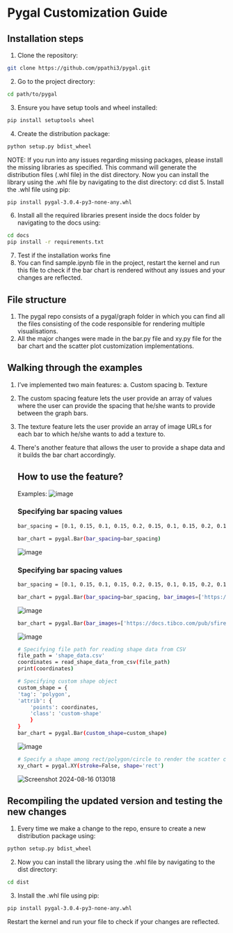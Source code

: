 # Pygal Customization Guide
## Installation steps
1. Clone the repository: 
```bash
git clone https://github.com/ppathi3/pygal.git
```
2. Go to the project directory: 
```bash
cd path/to/pygal
```
3. Ensure you have setup tools and wheel installed:
```bash
pip install setuptools wheel
```
4. Create the distribution package:
```bash
python setup.py bdist_wheel
```
NOTE: If you run into any issues regarding missing packages, please install the missing libraries as specified. This command will generate the distribution files (.whl file) in the dist directory.
Now you can install the library using the .whl file by navigating to the dist directory: cd dist
5. Install the .whl file using pip:
```bash
pip install pygal-3.0.4-py3-none-any.whl
```
6. Install all the required libraries present inside the docs folder by navigating to the docs using:
```bash
cd docs
pip install -r requirements.txt
```
7. Test if the installation works fine
8. You can find sample.ipynb file in the project, restart the kernel and run this file to check if the bar chart is rendered without any issues and your changes are reflected.


## File structure
1. The pygal repo consists of a pygal/graph folder in which you can find all the files consisting of the code responsible for rendering multiple visualisations.
2. All the major changes were made in the bar.py file and xy.py file for the bar chart and the scatter plot customization implementations.
## Walking through the examples
1. I’ve implemented two main features:
    a. Custom spacing
    b. Texture
2. The custom spacing feature lets the user provide an array of values where the user can provide the spacing that he/she wants to provide between the graph bars.
3. The texture feature lets the user provide an array of image URLs for each bar to which he/she wants to add a texture to.
4. There's another feature that allows the user to provide a shape data and it builds the bar chart accordingly.
   ## How to use the feature?
   Examples:
   ![image](https://github.com/user-attachments/assets/2473bd7b-5db8-48f8-a999-1028a6545ff5)

    ### Specifying bar spacing values
    ```bash
    bar_spacing = [0.1, 0.15, 0.1, 0.15, 0.2, 0.15, 0.1, 0.15, 0.2, 0.15, 0.1, 0.15]  # Adjust spacing values for each bar as needed

    bar_chart = pygal.Bar(bar_spacing=bar_spacing)
    ```
   ![image](https://github.com/user-attachments/assets/85d6fcb4-c0a1-4fd8-bb7a-07533643fef8)

    ### Specifying bar spacing values
    ```bash
    bar_spacing = [0.1, 0.15, 0.1, 0.15, 0.2, 0.15, 0.1, 0.15, 0.2, 0.15, 0.1, 0.15]  # Adjust spacing values for each bar as needed

    bar_chart = pygal.Bar(bar_spacing=bar_spacing, bar_images=['https://docs.tibco.com/pub/sfire-cloud/12.4.0/doc/html/en-US/TIB_sfire_client/client/images/stacked_100__bar_chart_intro.png', 'https://img.freepik.com/free-vector/abstract-colorful-soft-watercolor-texture-background_1035-18958.jpg', 'https://t4.ftcdn.net/jpg/06/06/89/91/360_F_606899189_2snQer28Ka7oAUQp65vraexOsaBnNWXb.jpg', 'https://images.hdqwalls.com/wallpapers/colorful-abstract-texture-g6.jpg', 'https://cdn.pixabay.com/photo/2017/06/10/09/43/colorful-background-2389472_960_720.jpg', 'https://p4.wallpaperbetter.com/wallpaper/1021/131/727/colors-texture-pattern-artwork-wallpaper-preview.jpg', 'https://docs.tibco.com/pub/sfire-cloud/12.4.0/doc/html/en-US/TIB_sfire_client/client/images/stacked_100__bar_chart_intro.png', 'https://img.freepik.com/free-vector/abstract-colorful-soft-watercolor-texture-background_1035-18958.jpg', 'https://t4.ftcdn.net/jpg/06/06/89/91/360_F_606899189_2snQer28Ka7oAUQp65vraexOsaBnNWXb.jpg', 'https://images.hdqwalls.com/wallpapers/colorful-abstract-texture-g6.jpg', 'https://cdn.pixabay.com/photo/2017/06/10/09/43/colorful-background-2389472_960_720.jpg', 'https://p4.wallpaperbetter.com/wallpaper/1021/131/727/colors-texture-pattern-artwork-wallpaper-preview.jpg'])
    ```

   ![image](https://github.com/user-attachments/assets/2cf56e85-b4c9-45b6-a580-5a68fcf987a8)

    ```bash
    bar_chart = pygal.Bar(bar_images=['https://docs.tibco.com/pub/sfire-cloud/12.4.0/doc/html/en-US/TIB_sfire_client/client/images/stacked_100__bar_chart_intro.png', 'https://img.freepik.com/free-vector/abstract-colorful-soft-watercolor-texture-background_1035-18958.jpg', 'https://t4.ftcdn.net/jpg/06/06/89/91/360_F_606899189_2snQer28Ka7oAUQp65vraexOsaBnNWXb.jpg', 'https://images.hdqwalls.com/wallpapers/colorful-abstract-texture-g6.jpg', 'https://cdn.pixabay.com/photo/2017/06/10/09/43/colorful-background-2389472_960_720.jpg', 'https://p4.wallpaperbetter.com/wallpaper/1021/131/727/colors-texture-pattern-artwork-wallpaper-preview.jpg', 'https://docs.tibco.com/pub/sfire-cloud/12.4.0/doc/html/en-US/TIB_sfire_client/client/images/stacked_100__bar_chart_intro.png', 'https://img.freepik.com/free-vector/abstract-colorful-soft-watercolor-texture-background_1035-18958.jpg', 'https://t4.ftcdn.net/jpg/06/06/89/91/360_F_606899189_2snQer28Ka7oAUQp65vraexOsaBnNWXb.jpg', 'https://images.hdqwalls.com/wallpapers/colorful-abstract-texture-g6.jpg', 'https://cdn.pixabay.com/photo/2017/06/10/09/43/colorful-background-2389472_960_720.jpg', 'https://p4.wallpaperbetter.com/wallpaper/1021/131/727/colors-texture-pattern-artwork-wallpaper-preview.jpg'], custom_shape=None)

    ```
   ![image](https://github.com/user-attachments/assets/f3ae4e99-97aa-4349-92c0-74d932f536cc)

    ```bash
    # Specifying file path for reading shape data from CSV
    file_path = 'shape_data.csv'
    coordinates = read_shape_data_from_csv(file_path)
    print(coordinates)

    # Specifying custom shape object
    custom_shape = {            
    'tag': 'polygon',
    'attrib': {
        'points': coordinates,
        'class': 'custom-shape'
        }
    }
    bar_chart = pygal.Bar(custom_shape=custom_shape)
    ```
   ![image](https://github.com/user-attachments/assets/e04ad966-2eb6-4ad6-a585-18d2823b3ed8)

    ```bash
    # Specify a shape among rect/polygon/circle to render the scatter chart
    xy_chart = pygal.XY(stroke=False, shape='rect')
    ```
   ![Screenshot 2024-08-16 013018](https://github.com/user-attachments/assets/36f742d1-7903-4ab0-87f3-238d11e0f045)

   
## Recompiling the updated version and testing the new changes
1. Every time we make a change to the repo, ensure to create a new distribution package using:
```bash
python setup.py bdist_wheel
```
2. Now you can install the library using the .whl file by navigating to the dist directory:
```bash
cd dist
```
3. Install the .whl file using pip:
```bash
pip install pygal-3.0.4-py3-none-any.whl
```
Restart the kernel and run your file to check if your changes are reflected.
